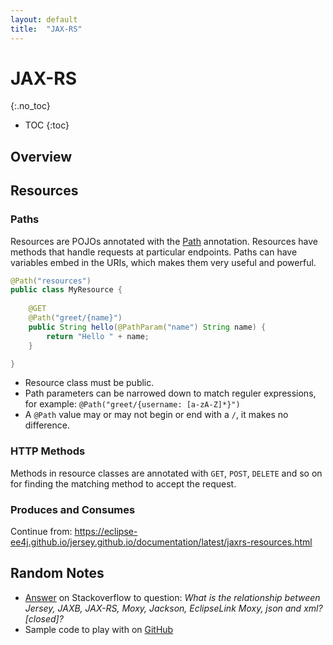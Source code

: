 ```yaml
---
layout: default
title:  "JAX-RS"
---
```


# JAX-RS
{:.no_toc}

* TOC
{:toc}

## Overview

## Resources
### Paths
Resources are POJOs annotated with the [Path](https://jax-rs.github.io/apidocs/2.1/) annotation. Resources have methods that handle requests at particular endpoints. Paths can have variables embed in the URIs, which makes them very useful and powerful.

```java
@Path("resources")
public class MyResource {
  
    @GET
    @Path("greet/{name}")
    public String hello(@PathParam("name") String name) {
        return "Hello " + name;
    }

}
```

- Resource class must be public.
- Path parameters can be narrowed down to match reguler expressions, for example: `@Path("greet/{username: [a-zA-Z]*}")`
- A `@Path` value may or may not begin or end with a `/`, it makes no difference.

### HTTP Methods
Methods in resource classes are annotated with `GET`, `POST`, `DELETE` and so on for finding the matching method to accept the request.

### Produces and Consumes
Continue from: https://eclipse-ee4j.github.io/jersey.github.io/documentation/latest/jaxrs-resources.html

## Random Notes
- [Answer](https://stackoverflow.com/a/36033943) on Stackoverflow to question: _What is the relationship between Jersey, JAXB, JAX-RS, Moxy, Jackson, EclipseLink Moxy, json and xml? [closed]?_
- Sample code to play with on [GitHub](https://github.com/koraytugay/pg-jaxrs)